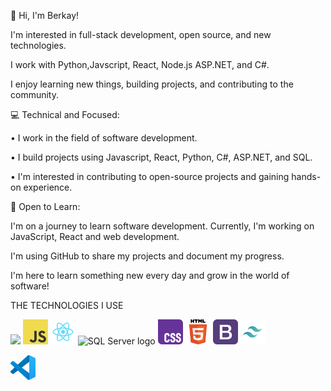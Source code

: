 👋 Hi, I'm Berkay!

I'm interested in full-stack development, open source, and new technologies.

I work with Python,Javscript, React, Node.js ASP.NET, and C#.

I enjoy learning new things, building projects, and contributing to the community.


💻 Technical and Focused:

• I work in the field of software development.

• I build projects using Javascript, React, Python, C#, ASP.NET, and SQL.

• I'm interested in contributing to open-source projects and gaining hands-on experience.


🚀 Open to Learn:

I'm on a journey to learn software development. Currently, I'm working on JavaScript, React and web development.

I'm using GitHub to share my projects and document my progress.

I'm here to learn something new every day and grow in the world of software!

THE TECHNOLOGIES I USE

<img src="https://github.githubassets.com/images/modules/logos_page/GitHub-Mark.png" width="40"> <img src="https://raw.githubusercontent.com/github/explore/main/topics/javascript/javascript.png" width="40" alt="JavaScript logo"> <img src="https://raw.githubusercontent.com/github/explore/main/topics/react/react.png" width="40" alt="React logo"> <img src="https://upload.wikimedia.org/wikipedia/commons/8/87/Sql_data_base_with_logo.png" width="40" alt="SQL Server logo"> <img src="https://raw.githubusercontent.com/github/explore/main/topics/css/css.png" width="40" alt="CSS logo"> <img src="https://raw.githubusercontent.com/github/explore/main/topics/html/html.png" width="40" alt="HTML logo">
 <img src="https://raw.githubusercontent.com/github/explore/main/topics/bootstrap/bootstrap.png" width="40" alt="Bootstrap logo"> <img src="https://raw.githubusercontent.com/github/explore/main/topics/tailwind/tailwind.png" width="40" alt="Tailwind CSS logo">


<img src="https://raw.githubusercontent.com/github/explore/main/topics/visual-studio-code/visual-studio-code.png" width="40" alt="VS Code logo">



